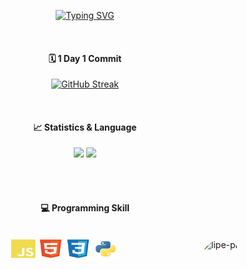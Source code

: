 <div align="center">

[![Typing SVG](https://readme-typing-svg.herokuapp.com/?font=Pacifico&color=%23909090&size=30&center=true&vCenter=true&height=150&lines=Hello+%F0%9F%98%89+I%27m+Felipe)](https://git.io/typing-svg)


 <br>
 
 <div width=95%>
  
#### 🗓 1 Day 1 Commit
[![GitHub Streak](https://streak-stats.demolab.com?user=felipepx&theme=radical&hide_border=true)](https://git.io/streak-stats)
  
 </div>
 <br>
 
#### 📈 Statistics & Language
<a src="https://github.com/felipepx">
 <img src="https://github-readme-stats.vercel.app/api?username=felipepx&theme=radical&show_icons=true&include_all_commits=true&count_private=true" width=49.2% />
 <img src="https://github-readme-stats.vercel.app/api/top-langs/?username=felipepx&layout=compact&langs_count=7&theme=radical&" width=49.2% />
</a>

 <br><br>
 
 #### 💻 Programming Skill
<p align="center">
<div style="display: inline_block"><br>
 <img align="center" alt="lipe-Js" height="30" width="40" src="https://raw.githubusercontent.com/devicons/devicon/master/icons/javascript/javascript-plain.svg">
 <img align="center" alt="lipe-HTML" height="30" width="40" src="https://raw.githubusercontent.com/devicons/devicon/master/icons/html5/html5-original.svg">
 <img align="center" alt="lipe-CSS" height="30" width="40" src="https://raw.githubusercontent.com/devicons/devicon/master/icons/css3/css3-original.svg">
 <img align="center" alt="lipe-Python" height="30" width="40" src="https://raw.githubusercontent.com/devicons/devicon/master/icons/python/python-original.svg">
 <img align="right" alt="lipe-pic" height="150" style="border-radius:50px;" src="https://cdn.discordapp.com/attachments/920700154204553226/1026992655495876678/gatop.gif">
</div>
</p>